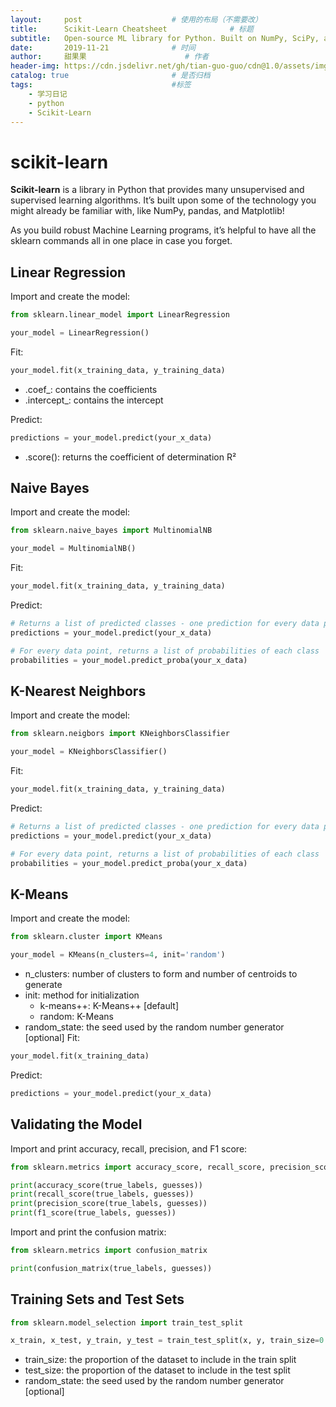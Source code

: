 ```yaml
---
layout:     post                    # 使用的布局（不需要改）
title:      Scikit-Learn Cheatsheet              # 标题 
subtitle:   Open-source ML library for Python. Built on NumPy, SciPy, and Matplotlib. #副标题
date:       2019-11-21              # 时间
author:     甜果果                      # 作者
header-img: https://cdn.jsdelivr.net/gh/tian-guo-guo/cdn@1.0/assets/img/post-bg-2015.jpg    #这篇文章标题背景图片
catalog: true                       # 是否归档
tags:                               #标签
    - 学习日记
    - python
    - Scikit-Learn
---
```


# scikit-learn
**Scikit-learn** is a library in Python that provides many unsupervised and supervised learning algorithms. It’s built upon some of the technology you might already be familiar with, like NumPy, pandas, and Matplotlib!

As you build robust Machine Learning programs, it’s helpful to have all the sklearn commands all in one place in case you forget.

## Linear Regression
Import and create the model:
```python
from sklearn.linear_model import LinearRegression

your_model = LinearRegression()
```

Fit:
```python
your_model.fit(x_training_data, y_training_data)
```
- .coef_: contains the coefficients
- .intercept_: contains the intercept

Predict:
```python
predictions = your_model.predict(your_x_data)
```
- .score(): returns the coefficient of determination R²

## Naive Bayes
Import and create the model:
```python
from sklearn.naive_bayes import MultinomialNB

your_model = MultinomialNB()
```
Fit:
```python
your_model.fit(x_training_data, y_training_data)
```
Predict:
```python
# Returns a list of predicted classes - one prediction for every data point
predictions = your_model.predict(your_x_data)

# For every data point, returns a list of probabilities of each class
probabilities = your_model.predict_proba(your_x_data)
```
## K-Nearest Neighbors
Import and create the model:
```python
from sklearn.neigbors import KNeighborsClassifier

your_model = KNeighborsClassifier()
```
Fit:
```python
your_model.fit(x_training_data, y_training_data)
```
Predict:
```python
# Returns a list of predicted classes - one prediction for every data point
predictions = your_model.predict(your_x_data)

# For every data point, returns a list of probabilities of each class
probabilities = your_model.predict_proba(your_x_data)
```
## K-Means
Import and create the model:
```python
from sklearn.cluster import KMeans

your_model = KMeans(n_clusters=4, init='random')
```
- n_clusters: number of clusters to form and number of centroids to generate
- init: method for initialization
    - k-means++: K-Means++ [default]
    - random: K-Means
- random_state: the seed used by the random number generator [optional]
Fit:

```python
your_model.fit(x_training_data)
```
Predict:

```python
predictions = your_model.predict(your_x_data)
```

## Validating the Model
Import and print accuracy, recall, precision, and F1 score:
```python
from sklearn.metrics import accuracy_score, recall_score, precision_score, f1_score

print(accuracy_score(true_labels, guesses))
print(recall_score(true_labels, guesses))
print(precision_score(true_labels, guesses))
print(f1_score(true_labels, guesses))
```
Import and print the confusion matrix:
```python
from sklearn.metrics import confusion_matrix

print(confusion_matrix(true_labels, guesses))
```
## Training Sets and Test Sets
```python
from sklearn.model_selection import train_test_split

x_train, x_test, y_train, y_test = train_test_split(x, y, train_size=0.8, test_size=0.2)
```
- train_size: the proportion of the dataset to include in the train split
- test_size: the proportion of the dataset to include in the test split
- random_state: the seed used by the random number generator [optional]